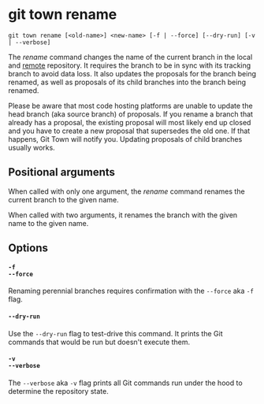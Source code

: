 # git town rename

```command-summary
git town rename [<old-name>] <new-name> [-f | --force] [--dry-run] [-v | --verbose]
```

The _rename_ command changes the name of the current branch in the local and
[remote](../preferences/dev-remote.md) repository. It requires the branch to be
in sync with its tracking branch to avoid data loss. It also updates the
proposals for the branch being renamed, as well as proposals of its child
branches into the branch being renamed.

Please be aware that most code hosting platforms are unable to update the head
branch (aka source branch) of proposals. If you rename a branch that already has
a proposal, the existing proposal will most likely end up closed and you have to
create a new proposal that supersedes the old one. If that happens, Git Town
will notify you. Updating proposals of child branches usually works.

## Positional arguments

When called with only one argument, the _rename_ command renames the current
branch to the given name.

When called with two arguments, it renames the branch with the given name to the
given name.

## Options

#### `-f`<br>`--force`

Renaming perennial branches requires confirmation with the `--force` aka `-f`
flag.

#### `--dry-run`

Use the `--dry-run` flag to test-drive this command. It prints the Git commands
that would be run but doesn't execute them.

#### `-v`<br>`--verbose`

The `--verbose` aka `-v` flag prints all Git commands run under the hood to
determine the repository state.
